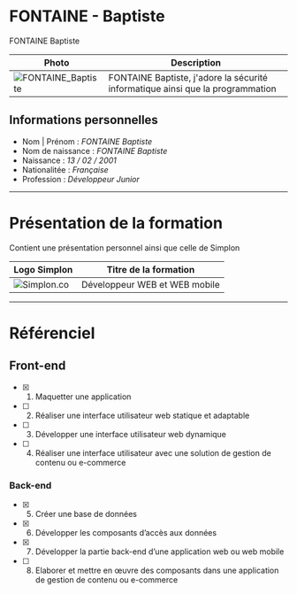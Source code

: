 # FONTAINE - Baptiste
FONTAINE Baptiste

| Photo | Description |
| ------------- | ------------- |
| ![FONTAINE_Baptiste](https://www.tombreton.com/wp-content/uploads/2015/05/pixabay.com_banque-dimages-gratuites_tombreton.jpg) | FONTAINE Baptiste, j'adore la sécurité informatique ainsi que la programmation  |

## Informations personnelles

* Nom | Prénom : <em> FONTAINE Baptiste </em>
* Nom de naissance : <em> FONTAINE Baptiste </em>
* Naissance : <em> 13 / 02 / 2001 </em>
* Nationalitée : <em> Française </em>
* Profession : <em> Développeur Junior </em>

----------------------------------

# Présentation de la formation
Contient une présentation personnel ainsi que celle de Simplon

| Logo Simplon | Titre de la formation |
| ------------- | ------------- |
| ![Simplon.co](https://media.discordapp.net/attachments/855008953351143424/856462789183012874/68747470733a2f2f7a7570696d616765732e6e65742f75702f32302f32372f76646b762e706e67.png) | Développeur WEB et WEB mobile  |

----------------------------------
# Référenciel

## Front-end

- [x] 1. Maquetter une application
- [ ] 2. Réaliser une interface utilisateur web statique et adaptable     
- [ ] 3. Développer une interface utilisateur web dynamique 
- [ ] 4. Réaliser une interface utilisateur avec une solution de gestion de contenu ou e-commerce    

### Back-end

- [x] 5. Créer une base de données      
- [x] 6. Développer les composants d’accès aux données    
- [x] 7. Développer la partie back-end d’une application web ou web mobile    
- [ ] 8. Elaborer et mettre en œuvre des composants dans une application de gestion de contenu ou e-commerce 
